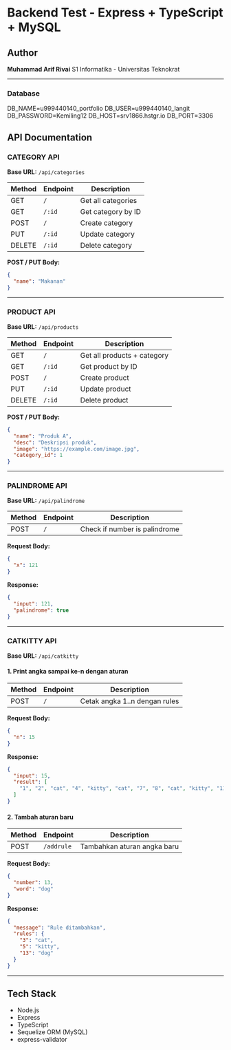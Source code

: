 # Backend Test - Express + TypeScript + MySQL

## Author

**Muhammad Arif Rivai**
S1 Informatika - Universitas Teknokrat

---
### Database
DB_NAME=u999440140_portfolio
DB_USER=u999440140_langit
DB_PASSWORD=Kemiling12
DB_HOST=srv1866.hstgr.io
DB_PORT=3306



## API Documentation

### CATEGORY API

**Base URL:** `/api/categories`

| Method | Endpoint | Description        |
| ------ | -------- | ------------------ |
| GET    | `/`      | Get all categories |
| GET    | `/:id`   | Get category by ID |
| POST   | `/`      | Create category    |
| PUT    | `/:id`   | Update category    |
| DELETE | `/:id`   | Delete category    |

**POST / PUT Body:**

```json
{
  "name": "Makanan"
}
```

---

### PRODUCT API

**Base URL:** `/api/products`

| Method | Endpoint | Description                 |
| ------ | -------- | --------------------------- |
| GET    | `/`      | Get all products + category |
| GET    | `/:id`   | Get product by ID           |
| POST   | `/`      | Create product              |
| PUT    | `/:id`   | Update product              |
| DELETE | `/:id`   | Delete product              |

**POST / PUT Body:**

```json
{
  "name": "Produk A",
  "desc": "Deskripsi produk",
  "image": "https://example.com/image.jpg",
  "category_id": 1
}
```

---

### PALINDROME API

**Base URL:** `/api/palindrome`

| Method | Endpoint | Description                   |
| ------ | -------- | ----------------------------- |
| POST   | `/`      | Check if number is palindrome |

**Request Body:**

```json
{
  "x": 121
}
```

**Response:**

```json
{
  "input": 121,
  "palindrome": true
}
```

---

### CATKITTY API

**Base URL:** `/api/catkitty`

#### 1. Print angka sampai ke-n dengan aturan

| Method | Endpoint | Description                   |
| ------ | -------- | ----------------------------- |
| POST   | `/`      | Cetak angka 1..n dengan rules |

**Request Body:**

```json
{
  "n": 15
}
```

**Response:**

```json
{
  "input": 15,
  "result": [
    "1", "2", "cat", "4", "kitty", "cat", "7", "8", "cat", "kitty", "11", "cat", "13", "14", "catKitty"
  ]
}
```

#### 2. Tambah aturan baru

| Method | Endpoint   | Description                 |
| ------ | ---------- | --------------------------- |
| POST   | `/addrule` | Tambahkan aturan angka baru |

**Request Body:**

```json
{
  "number": 13,
  "word": "dog"
}
```

**Response:**

```json
{
  "message": "Rule ditambahkan",
  "rules": {
    "3": "cat",
    "5": "kitty",
    "13": "dog"
  }
}
```

---

## Tech Stack

* Node.js
* Express
* TypeScript
* Sequelize ORM (MySQL)
* express-validator
